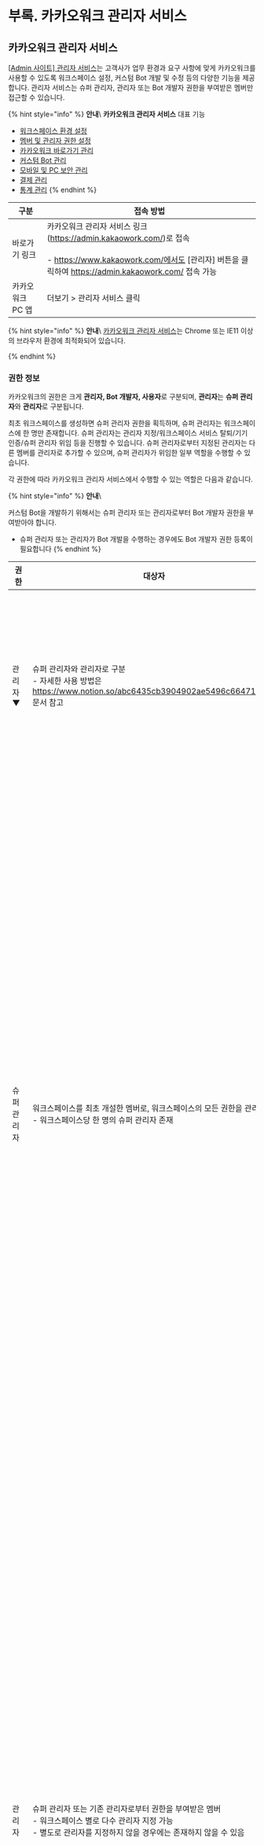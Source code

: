 # 부록. 카카오워크 관리자 서비스

## 카카오워크 관리자 서비스

[[Admin 사이트\] 관리자 서비스](https://admin.kakaowork.com/)는 고객사가 업무 환경과 요구 사항에 맞게 카카오워크를 사용할 수 있도록 워크스페이스 설정, 커스텀 Bot 개발 및 수정 등의 다양한 기능을 제공합니다. 관리자 서비스는 슈퍼 관리자, 관리자 또는 Bot 개발자 권한을 부여받은 멤버만 접근할 수 있습니다.

{% hint style="info" %}
**안내**\ 
**카카오워크 관리자 서비스** 대표 기능
* [워크스페이스 환경 설정](https://www.notion.so/7218c86c7c6b4b829d924df5469adcda)
* [멤버 및 관리자 권한 설정](https://www.notion.so/40c226233dab4bfaa0675f12770f3540)
* [카카오워크 바로가기 관리](https://www.notion.so/22ebe24d47804be3ae0ba4d288b44c77)
* [커스텀 Bot 관리](https://www.notion.so/d17fc11a945a45129657371bdaa6cd33)
* [모바일 및 PC 보안 관리](https://www.notion.so/ff61cee4d0004b6b98f4cf757c8bb38f)
* [결제 관리](https://www.notion.so/b6fbd5a435ac402fac3ea0ab7b62e836)
* [통계 관리](https://www.notion.so/1674c398edcc4faaa26b94a76419373e) 
{% endhint %}

| 구분 | 접속 방법 |
| --- | --- |
| 바로가기 링크 | 카카오워크 관리자 서비스 링크(https://admin.kakaowork.com/)로 접속<br><br> - https://www.kakaowork.com/에서도 [관리자] 버튼을 클릭하여 https://admin.kakaowork.com/ 접속 가능 |
| 카카오워크 PC 앱 | 더보기 > 관리자 서비스 클릭  |

{% hint style="info" %}
**안내**\ [카카오워크 관리자 서비스](https://admin.kakaowork.com/)는 Chrome 또는 IE11 이상의 브라우저 환경에 최적화되어 있습니다.

{% endhint %}

### 권한 정보

카카오워크의 권한은 크게 **관리자, Bot 개발자, 사용자**로 구분되며, **관리자**는 **슈퍼 관리자**와 **관리자**로 구분됩니다.

최초 워크스페이스를 생성하면 슈퍼 관리자 권한을 획득하며, 슈퍼 관리자는 워크스페이스에 한 명만 존재합니다. 슈퍼 관리자는 관리자 지정/워크스페이스 서비스 탈퇴/기기 인증/슈퍼 관리자 위임 등을 진행할 수 있습니다. 슈퍼 관리자로부터 지정된 관리자는 다른 멤버를 관리자로 추가할 수 있으며, 슈퍼 관리자가 위임한 일부 역할을 수행할 수 있습니다.

각 권한에 따라 카카오워크 관리자 서비스에서 수행할 수 있는 역할은 다음과 같습니다.

{% hint style="info" %}
**안내**\

커스텀 Bot을 개발하기 위해서는 슈퍼 관리자 또는 관리자로부터 Bot 개발자 권한을 부여받아야 합니다.

* 슈퍼 관리자 또는 관리자가 Bot 개발을 수행하는 경우에도 Bot 개발자 권한 등록이 필요합니다 {% endhint %}

| 권한 | 대상자 | 역할 |
| --- | --- | --- |
| 관리자 ▼ |  슈퍼 관리자와 관리자로 구분<br> - 자세한 사용 방법은 https://www.notion.so/abc6435cb3904902ae5496c66471497c 문서 참고 | 워크스페이스, 조직, 멤버 등 관리 책임자 |
|      슈퍼 관리자 | 워크스페이스를 최초 개설한 멤버로, 워크스페이스의 모든 권한을 관리<br> - 워크스페이스당 한 명의 슈퍼 관리자 존재 | 워크스페이스의 책임 관리<br> - 워크스페이스에 멤버 초대 및 관리<br> - 멤버에게 관리자, Bot 개발자 권한 부여<br> - 카카오워크 앱 내 Bot 노출 여부 설정 |
|      관리자 | 슈퍼 관리자 또는 기존 관리자로부터 권한을 부여받은 멤버<br> - 워크스페이스 별로 다수 관리자 지정 가능<br> - 별도로 관리자를 지정하지 않을 경우에는 존재하지 않을 수 있음 | 슈퍼 관리자가 위임한 일부 역할을 수행<br> - 워크스페이스에 멤버 초대 및 관리<br> - 멤버에게 관리자 또는 Bot 개발자 권한 부여<br> - 카카오워크 앱 내 Bot 노출 여부 설정 |
| 사용자 | 관리자나 Bot 개발자 권한 없이, 카카오워크만 사용하는 멤버<br> - 자세한 사용 방법은 https://www.notion.so/66999c5ad9d6492da7fa1aa44c255cd1 문서 참고 | 관리자 서비스에 접근 불가 |
| Bot 개발자 | 슈퍼관리자 또는 관리자로부터 개발자 권한을 부여받은 멤버 |  커스텀 Bot 생성, 개발한 Bot의 수정 및 관리<br> - 봇 관리 > Bot 개발 메뉴에만 접근 가능 |

### 메뉴 구성

[카카오워크 관리자 서비스](https://admin.kakaowork.com/)의 메뉴 구성은 다음과 같습니다.

![그림. 카카오워크 관리자 서비스](https://s3-us-west-2.amazonaws.com/secure.notion-static.com/e8bbfb80-215e-4315-b979-cc1aefa04485/%EC%B9%B4%EC%B9%B4%EC%98%A4%EC%9B%8C%ED%81%AC\_%EA%B4%80%EB%A6%AC%EC%9E%90\_%EC%84%9C%EB%B9%84%EC%8A%A4.png)
| 구분 | 설명 |
| --- | --- |
| https://www.notion.so/7218c86c7c6b4b829d924df5469adcda ▼ | 워크스페이스의 기본 정보와 프로필 정보 설정  |
|      https://www.notion.so/7218c86c7c6b4b829d924df5469adcda | 워크스페이스 이름과 ID 등과 같은 기본 정보 설정 |
|      https://www.notion.so/7218c86c7c6b4b829d924df5469adcda | 프로필에 표시할 항목 변경 |
| https://www.notion.so/40c226233dab4bfaa0675f12770f3540 ▼ | 워크스페이스의 멤버, 조직도, 직책/직위, 관리자 설정, 계정 연동 등 수행 |
|      https://www.notion.so/40c226233dab4bfaa0675f12770f3540 | 워크스페이스에 새로운 멤버 등록 및 기존 멤버의 정보 조회 또는 변경 |
|      https://www.notion.so/40c226233dab4bfaa0675f12770f3540 | 조직도 구성 및 조직도 정보 생성/관리 |
|      https://www.notion.so/40c226233dab4bfaa0675f12770f3540 | 워크스페이스 멤버들의 직책 또는 직위 설정 |
|      https://www.notion.so/40c226233dab4bfaa0675f12770f3540 | 워크스페이스 관리자를 설정 및 관리자별 접근 가능 메뉴 제한 설정 |
|      https://www.notion.so/40c226233dab4bfaa0675f12770f3540 | 카카오워크 앱과 다양한 회사 시스템과 연동ㅊ상세 작업은 https://account.kakaoi.ai/login/form페이지에서 진행 |
| https://www.notion.so/6771ab948065447faa4da9ede653cfc7 | 카카오워크 앱의 바로가기에 기본으로 제공되는 워크 서비스의 노출 여부를 설정 |
| https://www.notion.so/15854aaf2a3147a5a41c54e254aef1fb | 워크스페이스 멤버들에게 전달할 공지 게시글 작성 및 관리 |
| https://www.notion.so/22ebe24d47804be3ae0ba4d288b44c77 | 카카오워크 앱의 바로가기 메뉴에서 제공하는 서비스를 등록 및 편집 |
| https://www.notion.so/d17fc11a945a45129657371bdaa6cd33 ▼ | 기존 Bot을 관리 및 신규 Bot을 개발/관리 |
|      https://www.notion.so/d17fc11a945a45129657371bdaa6cd33 | 워크스페이스에서 사용 중인 Bot 내역과 활성화 여부 설정 |
|      https://www.notion.so/d17fc11a945a45129657371bdaa6cd33 | 워크스페이스용 Bot을 생성할 수 있는 개발자 추가 및 관리 |
|      https://www.notion.so/d17fc11a945a45129657371bdaa6cd33https://www.notion.so/d17fc11a945a45129657371bdaa6cd33 | 워크스페이스의 커스텀 Bot을 생성 및 관리<br> -Bot 개발자로 지정된 멤버만 Bot 개발 가능 |
|      http://kko.to/4jaSAsafj | Bot 개발을 위한 기술 문서인 https://docs.kakaoi.ai/kakao_work/webapireference/ 가이드로 연결 |
|      http://kko.to/JbJZAstfT | Block Kit을 활용하여 커스텀 Bot을 구성해 볼 수 있는 https://www.kakaowork.com/block-kit-builder로 연결 <br> -자세한 내용은 https://docs.kakaoi.ai/kakao_work/blockkit/appdix_c/ 참고 |
|      QnA 데이터 관리↗︎ | Kakao i Kasper 지식 검색에서 활용할 서비스 데이터 등록/관리 |
| https://www.notion.so/ff61cee4d0004b6b98f4cf757c8bb38f ▼ | 카카오워크의 PC 버전과 모바일 버전의 보안 관련 설정 관리 |
|      https://www.notion.so/ff61cee4d0004b6b98f4cf757c8bb38f | 카카오워크 사용과 관련된 보안 설정 가능 |
|      https://www.notion.so/ff61cee4d0004b6b98f4cf757c8bb38f | 카카오워크 PC 앱 사용과 관련된 보안 설정 관리 |
|      https://www.notion.so/ff61cee4d0004b6b98f4cf757c8bb38f | 카카오워크 모바일 앱 사용과 관련된 보안 설정 관리 |
|      https://www.notion.so/ff61cee4d0004b6b98f4cf757c8bb38f | 외부 카카오워크 워크스페이스 멤버와 대화 설정 가능 |
| https://www.notion.so/b6fbd5a435ac402fac3ea0ab7b62e836 ▼ | 월별 이용 내역과 납부 현황을 확인하고, 청구 정보를 조회 또는 변경 가능 |
|      https://www.notion.so/b6fbd5a435ac402fac3ea0ab7b62e836 | 카카오워크 이용과 관련된 청구현황 확인 |
| https://www.notion.so/1674c398edcc4faaa26b94a76419373e | 카카오워크 이용과 관련된 통계 분석 확인 |